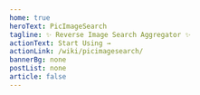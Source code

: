 ```yaml
---
home: true
heroText: PicImageSearch
tagline: ✨ Reverse Image Search Aggregator ✨
actionText: Start Using →
actionLink: /wiki/picimagesearch/
bannerBg: none
postList: none
article: false
---
```


<RepoLinks />

<SearchEngineList title="Supported Reverse Image Search Engines" />

<ContributorList title="Contributors to this project" />
